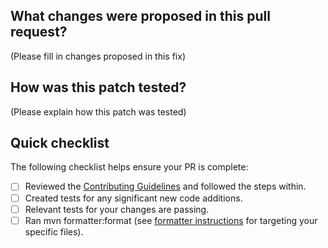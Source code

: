 ## What changes were proposed in this pull request?

(Please fill in changes proposed in this fix)

## How was this patch tested?

(Please explain how this patch was tested)

## Quick checklist

The following checklist helps ensure your PR is complete:

- [ ] Reviewed the [Contributing Guidelines](https://github.com/deeplearning4j/deeplearning4j/blob/master/CONTRIBUTING.md) and followed the steps within.
- [ ] Created tests for any significant new code additions.
- [ ] Relevant tests for your changes are passing.
- [ ] Ran mvn formatter:format (see [formatter instructions](http://code.revelc.net/formatter-maven-plugin/examples.html#Setting_Source_Files) for targeting your specific files).
